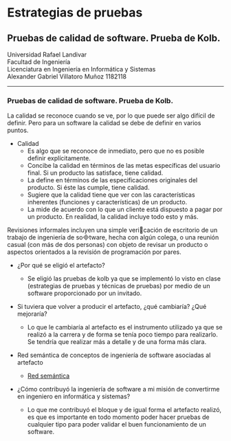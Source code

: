 # Estrategias de pruebas
## Pruebas de calidad de software. Prueba de Kolb.
Universidad Rafael Landivar </br>
Facultad de Ingeniería </br>
Licenciatura en Ingeniería en Informática y Sistemas </br>
Alexander Gabriel Villatoro Muñoz 1182118 </br>

<hr>

### Pruebas de calidad de software. Prueba de Kolb.

La calidad se reconoce cuando se ve, por lo que puede ser algo difícil de definir. Pero para un software la calidad se debe de definir en varios puntos.

- Calidad
    - Es algo que se reconoce de inmediato, pero que no es posible definir explícitamente.
    - Concibe la calidad en términos de las metas específicas del usuario final. Si un producto las satisface, tiene calidad.
    - La define en términos de las especificaciones originales del producto. Si éste las cumple, tiene calidad.
    - Sugiere que la calidad tiene que ver con las características inherentes (funciones y características) de un producto.
    - La mide de acuerdo con lo que un cliente está dispuesto a pagar por un producto. En realidad, la calidad incluye todo esto y más.

Revisiones informales incluyen una simple vericación de escritorio de un trabajo de ingeniería de sotware, hecha con algún colega, o una reunión casual (con más de dos personas) con objeto de revisar un producto o aspectos orientados a la revisión de programación por pares.


- ¿Por qué se eligió el artefacto? </br>

    - Se eligió las pruebas de kolb ya que se implementó lo visto en clase (estrategias de pruebas y técnicas de pruebas) por medio de un software proporcionado por un invitado. 

- Si tuviera que volver a producir el artefacto, ¿qué cambiaría? ¿Qué mejoraría?

    - Lo que le cambiaría al artefacto es el instrumento utilizado ya que se realizó a la carrera y de forma se tenía poco tiempo para realizarlo. Se tendría que realizar más a detalle y de una forma más clara.

- Red semántica de conceptos de ingeniería de software asociadas al artefacto

    - [Red semántica]()

- ¿Cómo contribuyó la ingeniería de software a mi misión de convertirme en ingeniero 
en informática y sistemas?

    - Lo que me contribuyó el bloque y de igual forma el artefacto realizó, es que es importante en todo momento poder hacer pruebas de cualquier tipo para poder validar el buen funcionamiento de un software.
    
    





